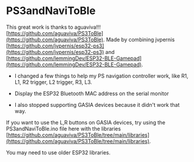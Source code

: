 # PS3andNaviToBle

This great work is thanks to aguaviva!!! [https://github.com/aguaviva/PS3ToBle](https://github.com/aguaviva/PS3ToBle). 
Made by combining jvpernis [https://github.com/jvpernis/esp32-ps3](https://github.com/jvpernis/esp32-ps3) and [https://github.com/lemmingDev/ESP32-BLE-Gamepad](https://github.com/lemmingDev/ESP32-BLE-Gamepad).

- I changed a few things to help my PS navigation controller work, like R1, L1, R2 trigger, L2 trigger, R3, L3.

- Display the ESP32 Bluetooth MAC address on the serial monitor

- I also stopped supporting GASIA devices because it didn't work that way.

If you want to use the L,R buttons on GASIA devices, try using the PS3andNaviToBle.ino file here with the libraries [https://github.com/aguaviva/PS3ToBle/tree/main/libraries](https://github.com/aguaviva/PS3ToBle/tree/main/libraries).

You may need to use older ESP32 libraries.

